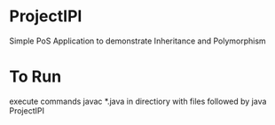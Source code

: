 # ProjectIPI
Simple PoS Application to demonstrate Inheritance and Polymorphism

# To Run
execute commands javac *.java in directiory with files
followed by java ProjectIPI
